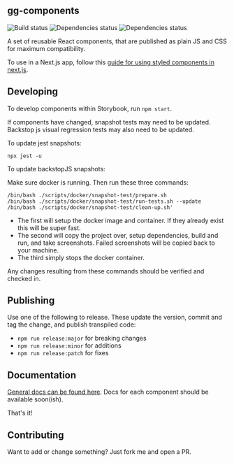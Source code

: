 ## gg-components

![Build status](https://github.com/georgegillams/gg-components/workflows/CI/badge.svg)
![Dependencies status](https://img.shields.io/david/georgegillams/gg-components)
![Dependencies status](https://img.shields.io/librariesio/release/npm/gg-components)

A set of reusable React components, that are published as plain JS and CSS for maximum compatibility.

To use in a Next.js app, follow this [guide for using styled components in next.js](https://www.simplenextjs.com/posts/next-styled-components).

## Developing

To develop components within Storybook, run `npm start`.

If components have changed, snapshot tests may need to be updated. Backstop js visual regression tests may also need to be updated.

To update jest snapshots:

```
npx jest -u
```

To update backstopJS snapshots:

Make sure docker is running. Then run these three commands:

```
/bin/bash ./scripts/docker/snapshot-test/prepare.sh
/bin/bash ./scripts/docker/snapshot-test/run-tests.sh --update
/bin/bash ./scripts/docker/snapshot-test/clean-up.sh'
```

- The first will setup the docker image and container. If they already exist this will be super fast.
- The second will copy the project over, setup dependencies, build and run, and take screenshots. Failed screenshots will be copied back to your machine.
- The third simply stops the docker container.

Any changes resulting from these commands should be verified and checked in.

## Publishing

Use one of the following to release. These update the version, commit and tag the change, and publish transpiled code:

- `npm run release:major` for breaking changes
- `npm run release:minor` for additions
- `npm run release:patch` for fixes

## Documentation

[General docs can be found here](https://github.com/georgegillams/gg-components/tree/main/docs). Docs for each component should be available soon(ish).

That's it!

## Contributing

Want to add or change something? Just fork me and open a PR.
